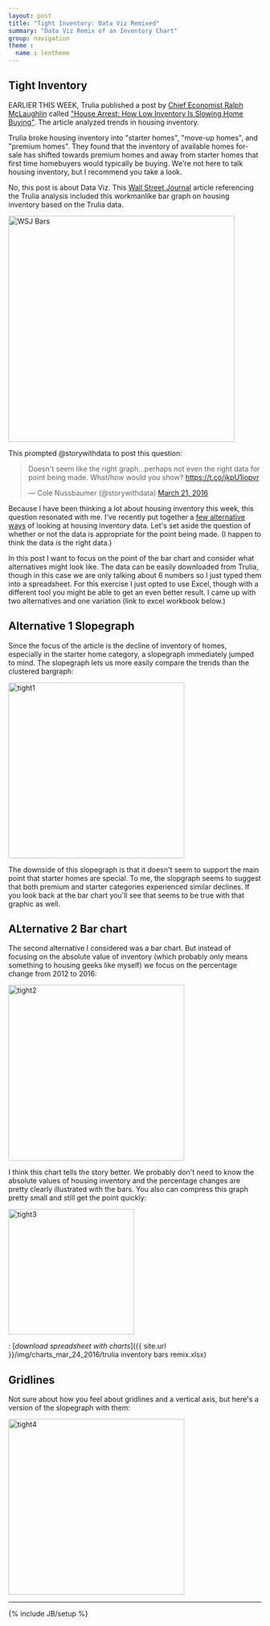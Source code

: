 ```yaml
---
layout: post
title: "Tight Inventory: Data Viz Remixed"
summary: "Data Viz Remix of an Inventory Chart"
group: navigation
theme :
  name : lentheme
---
```


## Tight Inventory

EARLIER THIS WEEK, Trulia published a post by <a href="http://www.trulia.com/blog/author/ralph/">Chief Economist Ralph McLaughlin</a> called <a href="http://www.trulia.com/blog/trends/inventory-price-watch-q116/">"House Arrest: How Low Inventory Is Slowing Home Buying"</a>. The article analyzed trends in housing inventory.

Trulia broke housing inventory into "starter homes", "move-up homes", and "premium homes".  They found that the inventory of available homes for-sale has shifted towards premium homes and away from starter homes that first time homebuyers would typically be buying. We're not here to talk housing inventory, but I recommend you take a look.

No, this post is about Data Viz. This <a href="http://www.wsj.com/articles/widening-u-s-home-price-gap-makes-trading-up-harder-1458505659">Wall Street Journal</a> article referencing the Trulia analysis included this workmanlike bar graph on housing inventory based on the Trulia data.

<img src="{{ site.url }}/img/charts_mar_24_2016/wsjbar.PNG" alt="WSJ Bars" style="width: 450px;"/>

This prompted @storywithdata to post this question:

<blockquote class="twitter-tweet" data-lang="en"><p lang="en" dir="ltr">Doesn&#39;t seem like the right graph...perhaps not even the right data for point being made. What/how would you show? <a href="https://t.co/jkpU1jopvr">https://t.co/jkpU1jopvr</a></p>&mdash; Cole Nussbaumer (@storywithdata) <a href="https://twitter.com/storywithdata/status/711976922792595460">March 21, 2016</a></blockquote>
<script async src="//platform.twitter.com/widgets.js" charset="utf-8"></script>

Because I have been thinking a lot about housing inventory this week, this question resonated with me. I've recently put together a <a href="http://lenkiefer.com/2016/03/22/the-week-so-far-in-charts">few alternative ways</a> of looking at housing inventory data. Let's set aside the question of whether or not the data is appropriate for the point being made.  (I happen to think the data *is* the right data.)

In this post I want to focus on the point of the bar chart and consider what alternatives might look like. The data can be easily downloaded from Trulia, though in this case we are only talking about 6 numbers so I just typed them into a spreadsheet. For this exercise I just opted to use Excel, though with a different tool you might be able to get an even better result.  I came up with two alternatives and one variation (link to excel workbook below.) 

## Alternative 1 Slopegraph

Since the focus of the article is the decline of inventory of homes, especially in the starter home category, a slopegraph immediately jumped to mind. The slopegraph lets us more easily compare the trends than the clustered bargraph:

<img src="{{ site.url }}/img/charts_mar_24_2016/tight1.png" alt="tight1" style="width: 350px;"/>

The downside of this slopegraph is that it doesn't seem to support the main point that starter homes are special. To me, the slopgraph seems to suggest that both premium and starter categories experienced similar declines. If you look back at the bar chart you'll see that seems to be true with that graphic as well.

## ALternative 2 Bar chart

The second alternative I considered was a bar chart. But instead of focusing on the absolute value of inventory (which probably only means something to housing geeks like myself) we focus on the percentage change from 2012 to 2016:

<img src="{{ site.url }}/img/charts_mar_24_2016/tight2.png" alt="tight2" style="width: 350px;"/>

I think this chart tells the story better. We probably don't need to know the absolute values of housing inventory and the percentage changes are pretty clearly illustrated with the bars. You also can compress this graph pretty small and still get the point quickly:

<img src="{{ site.url }}/img/charts_mar_24_2016/tight3.png" alt="tight3" style="width: 250px;"/>

<span class="icon-file-excel" style="color:green;"></span>: [*download spreadsheet with charts*]({{ site.url }}/img/charts_mar_24_2016/trulia inventory bars remix.xlsx)

## Gridlines

Not sure about how you feel about gridlines and a vertical axis, but here's a version of the slopegraph with them:

<img src="{{ site.url }}/img/charts_mar_24_2016/tight4.png" alt="tight4" style="width: 350px;"/>

---
{% include JB/setup %}
